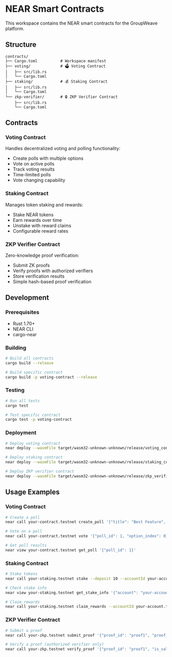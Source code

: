 # NEAR Smart Contracts

This workspace contains the NEAR smart contracts for the GroupWeave platform.

## Structure

```
contracts/
├── Cargo.toml          # Workspace manifest
├── voting/             # 🗳️ Voting Contract
│   ├── src/lib.rs
│   └── Cargo.toml
├── staking/            # 💰 Staking Contract
│   ├── src/lib.rs
│   └── Cargo.toml
└── zkp-verifier/       # 🔒 ZKP Verifier Contract
    ├── src/lib.rs
    └── Cargo.toml
```

## Contracts

### Voting Contract
Handles decentralized voting and polling functionality:
- Create polls with multiple options
- Vote on active polls
- Track voting results
- Time-limited polls
- Vote changing capability

### Staking Contract
Manages token staking and rewards:
- Stake NEAR tokens
- Earn rewards over time
- Unstake with reward claims
- Configurable reward rates

### ZKP Verifier Contract
Zero-knowledge proof verification:
- Submit ZK proofs
- Verify proofs with authorized verifiers
- Store verification results
- Simple hash-based proof verification

## Development

### Prerequisites
- Rust 1.70+
- NEAR CLI
- cargo-near

### Building
```bash
# Build all contracts
cargo build --release

# Build specific contract
cargo build -p voting-contract --release
```

### Testing
```bash
# Run all tests
cargo test

# Test specific contract
cargo test -p voting-contract
```

### Deployment
```bash
# Deploy voting contract
near deploy --wasmFile target/wasm32-unknown-unknown/release/voting_contract.wasm --accountId your-contract.testnet

# Deploy staking contract
near deploy --wasmFile target/wasm32-unknown-unknown/release/staking_contract.wasm --accountId your-staking.testnet

# Deploy ZKP verifier contract
near deploy --wasmFile target/wasm32-unknown-unknown/release/zkp_verifier_contract.wasm --accountId your-zkp.testnet
```

## Usage Examples

### Voting Contract
```bash
# Create a poll
near call your-contract.testnet create_poll '{"title": "Best Feature", "description": "Vote for the best feature", "options": ["Feature A", "Feature B", "Feature C"], "duration_minutes": 1440}' --accountId your-account.testnet

# Vote on a poll
near call your-contract.testnet vote '{"poll_id": 1, "option_index": 0}' --accountId your-account.testnet

# Get poll results
near view your-contract.testnet get_poll '{"poll_id": 1}'
```

### Staking Contract
```bash
# Stake tokens
near call your-staking.testnet stake --deposit 10 --accountId your-account.testnet

# Check stake info
near view your-staking.testnet get_stake_info '{"account": "your-account.testnet"}'

# Claim rewards
near call your-staking.testnet claim_rewards --accountId your-account.testnet
```

### ZKP Verifier Contract
```bash
# Submit a proof
near call your-zkp.testnet submit_proof '{"proof_id": "proof1", "proof_data": "base64_proof", "public_inputs": ["input1"], "verification_key": "vk_data"}' --accountId your-account.testnet

# Verify a proof (authorized verifier only)
near call your-zkp.testnet verify_proof '{"proof_id": "proof1", "is_valid": true}' --accountId verifier.net
```
